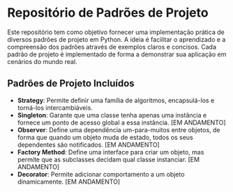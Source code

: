 # Repositório de Padrões de Projeto

Este repositório tem como objetivo fornecer uma implementação prática de diversos padrões de projeto em Python. A ideia é facilitar o aprendizado e a compreensão dos padrões através de exemplos claros e concisos. Cada padrão de projeto é implementado de forma a demonstrar sua aplicação em cenários do mundo real.

## Padrões de Projeto Incluídos

- **Strategy**: Permite definir uma família de algoritmos, encapsulá-los e torná-los intercambiáveis.
- **Singleton**: Garante que uma classe tenha apenas uma instância e fornece um ponto de acesso global a essa instância. [EM ANDAMENTO]
- **Observer**: Define uma dependência um-para-muitos entre objetos, de forma que quando um objeto muda de estado, todos os seus dependentes são notificados. [EM ANDAMENTO]
- **Factory Method**: Define uma interface para criar um objeto, mas permite que as subclasses decidam qual classe instanciar. [EM ANDAMENTO]
- **Decorator**: Permite adicionar comportamento a um objeto dinamicamente. [EM ANDAMENTO]
